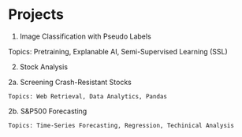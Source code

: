 # Projects

1. Image Classification with Pseudo Labels

  Topics: Pretraining, Explanable AI, Semi-Supervised Learning (SSL)
  
2. Stock Analysis

  2a. Screening Crash-Resistant Stocks
  
    Topics: Web Retrieval, Data Analytics, Pandas 
    
  2b. S&P500 Forecasting
  
    Topics: Time-Series Forecasting, Regression, Techinical Analysis
